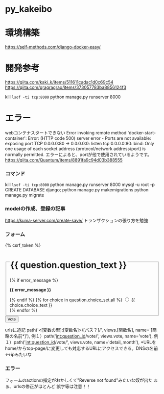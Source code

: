 # py_kakeibo

# 環境構築
https://self-methods.com/django-docker-easy/

# 開発参考
https://qiita.com/kaki_k/items/511611cadac1d0c69c54
https://qiita.com/gragragrao/items/373057783ba8856124f3

kill `lsof -ti tcp:8000`
python manage.py runserver 8000


# エラー
webコンテナスタートできない
Error invoking remote method 'docker-start-container': Error: (HTTP code 500) server error - Ports are not available: exposing port TCP 0.0.0.0:80 -> 0.0.0.0:0: listen tcp 0.0.0.0:80: bind: Only one usage of each socket address (protocol/network address/port) is normally permitted.
エラーによると、portが他で使用されているようです。
https://qiita.com/Quantum/items/8891fa9c94d03b388555


### コマンド
kill `lsof -ti tcp:8000`
python manage.py runserver 8000
mysql -u root -p
CREATE DATABASE django;
python manage.py makemigrations
python manage.py migrate

### modelの作成、登録の記事
https://kuma-server.com/create-save/
トランザクションの張り方を勉強

### フォーム
<form action="{% url '[アプリ名]:[urlsのname]' [引数として渡す変数名] %}" method="post">
{% csrf_token %}
<fieldset>
    <legend><h1>{{ question.question_text }}</h1></legend>
    {% if error_message %}<p><strong>{{ error_message }}</strong></p>{% endif %}
    {% for choice in question.choice_set.all %}
        <input type="radio" name="choice" id="choice{{ forloop.counter }}" value="{{ choice.id }}">
        <label for="choice{{ forloop.counter }}">{{ choice.choice_text }}</label><br>
    {% endfor %}
</fieldset>
<input type="submit" value="Vote">
</form>

urlsに追記
path('<[変数の型]:[変数名]>/[パス？]/', views.[関数名], name='[簡略の名前*]'),
例１）path('<int:question_id>/vote/', views.vote, name='vote'),
例１）path('<int:question_id>/vote/', views.vote, name='detail_month'),
*URLをhome/からtop-page/に変更しても対応するURLにアクセスできる。DNSの名前<->ipみたいな

### エラー
フォームのactionの指定がおかしくて"Reverse not found"みたいな奴が出た
    まぁ、urlsの修正がほとんど
    誤字等は注意！！